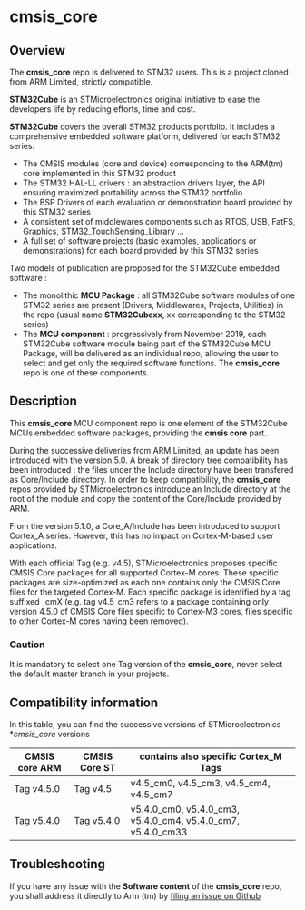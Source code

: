 # cmsis_core

## Overview

The **cmsis_core** repo is delivered to STM32 users. This is a project cloned from ARM Limited, strictly compatible. 

**STM32Cube** is an STMicroelectronics original initiative to ease the developers life by reducing efforts, time and cost.

**STM32Cube** covers the overall STM32 products portfolio. It includes a comprehensive embedded software platform, delivered for each STM32 series.
   * The CMSIS modules (core and device) corresponding to the ARM(tm) core implemented in this STM32 product
   * The STM32 HAL-LL drivers : an abstraction drivers layer, the API ensuring maximized portability across the STM32 portfolio 
   * The BSP Drivers of each evaluation or demonstration board provided by this STM32 series 
   * A consistent set of middlewares components such as RTOS, USB, FatFS, Graphics, STM32_TouchSensing_Library ...
   * A full set of software projects (basic examples, applications or demonstrations) for each board provided by this STM32 series

Two models of publication are proposed for the STM32Cube embedded software : 
   * The monolithic **MCU Package** : all STM32Cube software modules of one STM32 series are present (Drivers, Middlewares, Projects, Utilities) in the repo (usual name **STM32Cubexx**, xx corresponding to the STM32 series)
   * The **MCU component** : progressively from November 2019, each STM32Cube software module being part of the STM32Cube MCU Package, will be delivered as an individual repo, allowing the user to select and get only the required software functions. The **cmsis_core** repo is one of these components.

## Description
   
This **cmsis_core** MCU component repo is one element of the STM32Cube MCUs embedded software packages, providing the **cmsis core** part. 

During the successive deliveries from ARM Limited, an update has been introduced with the version 5.0. A break of directory tree compatibility has been introduced : the files under the Include directory have been transfered as Core/Include directory.
In order to keep compatibility, the **cmsis_core** repos provided by STMicroelectronics introduce an Include directory at the root of the module and copy the content of the Core/Include provided by ARM.

From the version 5.1.0, a Core_A/Include has been introduced to support Cortex_A series. However, this has no impact on Cortex-M-based user applications.

With each official Tag (e.g. v4.5), STMicroelectronics proposes specific CMSIS Core packages for all supported Cortex-M cores. These specific packages are size-optimized as each one contains only the CMSIS Core files for the targeted Cortex-M. Each specific package is identified by a tag suffixed _cmX (e.g. tag v4.5_cm3 refers to a package containing only version 4.5.0 of CMSIS Core files specific to Cortex-M3 cores, files specific to other Cortex-M cores having been removed).

### Caution 
It is mandatory to select one Tag version of the **cmsis_core**, never select the default master branch in your projects.

## Compatibility information

In this table, you can find the successive versions of STMicroelectronics **cmsis_core* versions  

CMSIS core ARM  | CMSIS Core ST | contains also specific Cortex_M Tags 
--------------- | ------------- | ------------------------------------
Tag v4.5.0 | Tag v4.5   | v4.5_cm0, v4.5_cm3, v4.5_cm4, v4.5_cm7
Tag v5.4.0 | Tag v5.4.0 | v5.4.0_cm0, v5.4.0_cm3, v5.4.0_cm4, v5.4.0_cm7, v5.4.0_cm33

## Troubleshooting
If you have any issue with the **Software content** of the **cmsis_core** repo, you shall address it directly to Arm (tm) by [filing an issue on Github](https://github.com/ARM-software/CMSIS_5/issues/new)
